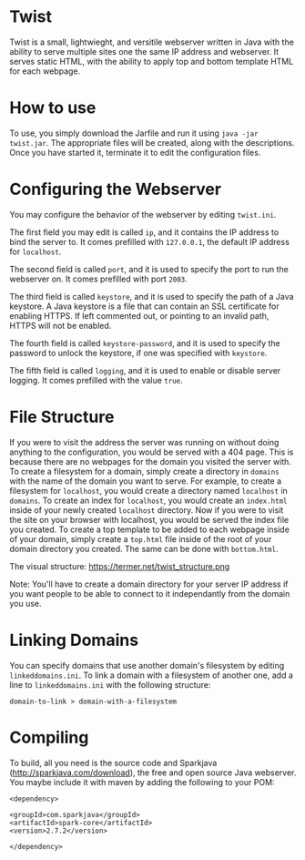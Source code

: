 # Twist
Twist is a small, lightwieght, and versitile webserver written in Java with the ability to serve multiple sites one the same IP address and webserver. It serves static HTML, with the ability to apply top and bottom template HTML for each webpage.

# How to use
To use, you simply download the Jarfile and run it using `java -jar twist.jar`. The appropriate files will be created, along with the descriptions. Once you have started it, terminate it to edit the configuration files.

# Configuring the Webserver
You may configure the behavior of the webserver by editing `twist.ini`.

The first field you may edit is called `ip`, and it contains the IP address to bind the server to. It comes prefilled with `127.0.0.1`, the default IP address for `localhost`.

The second field is called `port`, and it is used to specify the port to run the webserver on. It comes prefilled with port `2003`.

The third field is called `keystore`, and it is used to specify the path of a Java keystore. A Java keystore is a file that can contain an SSL certificate for enabling HTTPS. If left commented out, or pointing to an invalid path, HTTPS will not be enabled.

The fourth field is called `keystore-password`, and it is used to specify the password to unlock the keystore, if one was specified with `keystore`.

The fifth field is called `logging`, and it is used to enable or disable server logging. It comes prefilled with the value `true`.

# File Structure
If you were to visit the address the server was running on without doing anything to the configuration, you would be served with a 404 page. This is because there are no webpages for the domain you visited the server with. To create a filesystem for a domain, simply create a directory in `domains` with the name of the domain you want to serve. For example, to create a filesystem for `localhost`, you would create a directory named `localhost` in `domains`. To create an index for `localhost`, you would create an `index.html` inside of your newly created `localhost` directory. Now if you were to visit the site on your browser with localhost, you would be served the index file you created. To create a top template to be added to each webpage inside of your domain, simply create a `top.html` file inside of the root of your domain directory you created. The same can be done with `bottom.html`.

The visual structure: https://termer.net/twist_structure.png

Note: You'll have to create a domain directory for your server IP address if you want people to be able to connect to it independantly from the domain you use.

# Linking Domains
You can specify domains that use another domain's filesystem by editing `linkeddomains.ini`. To link a domain with a filesystem of another one, add a line to `linkeddomains.ini` with the following structure:

`domain-to-link > domain-with-a-filesystem`

# Compiling
To build, all you need is the source code and Sparkjava (http://sparkjava.com/download), the free and open source Java webserver. You maybe include it with maven by adding the following to your POM:

`<dependency>`

    <groupId>com.sparkjava</groupId>
    <artifactId>spark-core</artifactId>
    <version>2.7.2</version>
    
`</dependency>`
